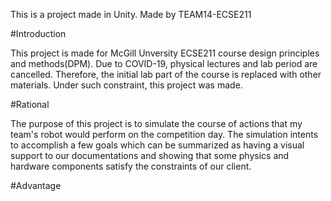 This is a project made in Unity. Made by TEAM14-ECSE211

#Introduction

This project is made for McGill Unversity ECSE211 course design principles and methods(DPM). Due to COVID-19, physical lectures and lab period are cancelled. Therefore, the initial lab part of the course is replaced with other materials. Under such constraint, this project was made.

#Rational

The purpose of this project is to simulate the course of actions that my team's robot would perform on the competition day. The simulation intents to accomplish a few goals which can be summarized as having a visual support to our documentations and showing that some physics and hardware components satisfy the constraints of our client.

#Advantage
